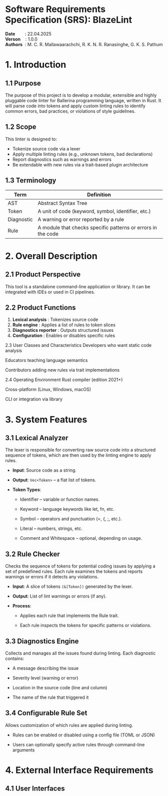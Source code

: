 # Software Requirements Specification (SRS): BlazeLint

**Date** &nbsp;&nbsp;&nbsp;&nbsp;&nbsp;&nbsp;&nbsp;: 22.04.2025 <br>
**Verson** &nbsp;&nbsp;&nbsp;: 1.0.0 <br>
**Authors** &nbsp;: M. C. R. Mallawaarachchi, R. K. N. R. Ranasinghe, G. K. S. Pathum <br>

# 1. Introduction

## 1.1 Purpose

The purpose of this project is to develop a modular, extensible and highly pluggable code linter for Ballerina programming language, written in Rust. It will parse code into tokens and apply custom linting rules to identify common errors, bad practices, or violations of style guidelines.

## 1.2 Scope
This linter is designed to:
- Tokenize source code via a lexer
- Apply multiple linting rules (e.g., unknown tokens, bad declarations)
-  Report diagnostics such as warnings and errors
- Be extendable with new rules via a trait-based plugin architecture

## 1.3 Terminology

| Term       | Definition                                                   |
|------------|--------------------------------------------------------------|
| AST        | Abstract Syntax Tree                                         |
| Token      | A unit of code (keyword, symbol, identifier, etc.)           |
| Diagnostic | A warning or error reported by a rule                        |
| Rule       | A module that checks specific patterns or errors in the code |

# 2. Overall Description

## 2.1 Product Perspective
This tool is a standalone command-line application or library. It can be integrated with IDEs or used in CI pipelines.

## 2.2 Product Functions
1. **Lexical analysis** : Tokenizes source code
2. **Rule engine** : Applies a list of rules to token slices
3. **Diagnostics reporter** : Outputs structured issues
4. **Configuration** : Enables or disables specific rules

2.3 User Classes and Characteristics
Developers who want static code analysis

Educators teaching language semantics

Contributors adding new rules via trait implementations

2.4 Operating Environment
Rust compiler (edition 2021+)

Cross-platform (Linux, Windows, macOS)

CLI or integration via library

# 3. System Features 
## 3.1 Lexical Analyzer
The lexer is responsible for converting raw source code into a structured sequence of tokens, which are then used by the linting engine to apply rules.
- **Input**: Source code as a string.

- **Output**: `Vec<Token>` – a flat list of tokens.
- **Token Types**:

    - Identifier – variable or function names.

    - Keyword – language keywords like let, fn, etc.

    - Symbol – operators and punctuation (=, {, ;, etc.).

    - Literal – numbers, strings, etc.

    - Comment and Whitespace – optional, depending on usage.
## 3.2 Rule Checker
 Checks the sequence of tokens for potential coding issues by applying a set of predefined rules. Each rule examines the tokens and reports warnings or errors if it detects any violations.

 - **Input**: A slice of tokens `(&[Token])` generated by the lexer.
 - **Output**: List of lint warnings or errors (if any).
 - **Process**:

    - Applies each rule that implements the Rule trait.

    - Each rule inspects the tokens for specific patterns or violations.
## 3.3 Diagnostics Engine 
Collects and manages all the issues found during linting. Each diagnostic contains:
- A message describing the issue

- Severity level (warning or error)

- Location in the source code (line and column)

- The name of the rule that triggered it 

## 3.4 Configurable Rule Set
Allows customization of which rules are applied during linting. 

- Rules can be enabled or disabled using a config file (TOML or JSON)

- Users can optionally specify active rules through command-line arguments 
# 4. External Interface Requirements
## 4.1 User Interfaces


  

